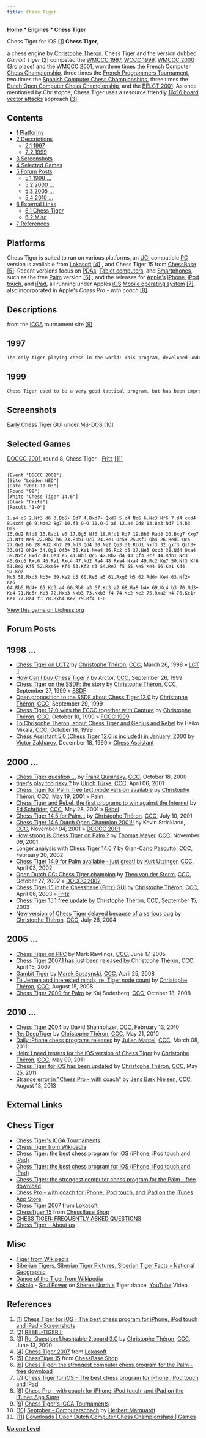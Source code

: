 ```yaml
---
title: Chess Tiger
---
```

**[Home](Home "Home") * [Engines](Engines "Engines") * Chess Tiger**

[](http://www.chesstiger.com/iphone/index.html#Screenshots) Chess Tiger for iOS <a id="cite-note-1" href="#cite-ref-1">[1]</a>
**Chess Tiger**,

a chess engine by [Christophe Théron](Christophe_Th%C3%A9ron "Christophe Théron"). Chess Tiger and the version dubbed *Gambit Tiger* <a id="cite-note-2" href="#cite-ref-2">[2]</a> competed the [WMCCC 1997](WMCCC_1997 "WMCCC 1997"), [WCCC 1999](WCCC_1999 "WCCC 1999"), [WMCCC 2000](WMCCC_2000 "WMCCC 2000") (3rd place) and the [WMCCC 2001](WMCCC_2001 "WMCCC 2001"), won three times the [French Computer Chess Championship](French_Computer_Chess_Championship "French Computer Chess Championship"), three times the [French Programmers Tournament](French_Programmers_Tournament "French Programmers Tournament"), two times the [Spanish Computer Chess Championships](Spanish_Computer_Chess_Championship "Spanish Computer Chess Championship"), three times the [Dutch Open Computer Chess Championship](Dutch_Open_Computer_Chess_Championship "Dutch Open Computer Chess Championship"), and the [BELCT 2001](BELCT_2001 "BELCT 2001"). As once mentioned by Christophe, Chess Tiger uses a resource friendly [16x16 board vector attacks](Vector_Attacks "Vector Attacks") approach <a id="cite-note-3" href="#cite-ref-3">[3]</a>.

## Contents

- [1 Platforms](#platforms)
- [2 Descriptions](#descriptions)
  - [2.1 1997](#1997)
  - [2.2 1999](#1999)
- [3 Screenshots](#screenshots)
- [4 Selected Games](#selected-games)
- [5 Forum Posts](#forum-posts)
  - [5.1 1998 ...](#1998-...)
  - [5.2 2000 ...](#2000-...)
  - [5.3 2005 ...](#2005-...)
  - [5.4 2010 ...](#2010-...)
- [6 External Links](#external-links)
  - [6.1 Chess Tiger](#chess-tiger)
  - [6.2 Misc](#misc)
- [7 References](#references)

## Platforms

Chess Tiger is suited to run on various platforms, an [UCI](UCI "UCI") compatible [PC](IBM_PC "IBM PC") version is available from [Lokasoft](Lokasoft "Lokasoft") <a id="cite-note-4" href="#cite-ref-4">[4]</a> , and Chess Tiger 15 from [ChessBase](ChessBase "ChessBase") <a id="cite-note-5" href="#cite-ref-5">[5]</a>.
Recent versions focus on [PDAs](https://en.wikipedia.org/wiki/Personal_digital_assistant), [Tablet computers](https://en.wikipedia.org/wiki/Tablet_computer), and [Smartphones](https://en.wikipedia.org/wiki/Smartphone), such as the free [Palm](index.php?title=Palm&action=edit&redlink=1 "Palm (page does not exist)") version <a id="cite-note-6" href="#cite-ref-6">[6]</a> , and the releases for [Apple's](index.php?title=Apple&action=edit&redlink=1 "Apple (page does not exist)") [iPhone](index.php?title=IPhone&action=edit&redlink=1 "IPhone (page does not exist)"), [iPod touch](index.php?title=IPod_touch&action=edit&redlink=1 "IPod touch (page does not exist)"), and [iPad](index.php?title=IPad&action=edit&redlink=1 "IPad (page does not exist)"), all running under Apples [iOS](index.php?title=IOS&action=edit&redlink=1 "IOS (page does not exist)") [Mobile operating system](https://en.wikipedia.org/wiki/Mobile_operating_system) <a id="cite-note-7" href="#cite-ref-7">[7]</a>, also incorporated in Apple's *Chess Pro - with coach* <a id="cite-note-8" href="#cite-ref-8">[8]</a>.

## Descriptions

from the [ICGA](ICGA "ICGA") tournament site <a id="cite-note-9" href="#cite-ref-9">[9]</a>

## 1997

```C++
The only tiger playing chess in the world! This program, developed under the Caribbean sun, is a blitz specialist. Recently it has greatly been improved and rewritten for 32 bits processors, bringing its level close to the best "state of the art" PC computer chess. 

```

## 1999

```C++
Chess Tiger used to be a very good tactical program, but has been improved to include more positional knowledge and is now a more balanced chess player. Chess Tiger is still developed under the sun, in [Guadeloupe](https://en.wikipedia.org/wiki/Guadeloupe) (French West Indies). 

```

## Screenshots

[](http://www.septober.de/chess/index.htm)
Early Chess Tiger [GUI](GUI "GUI") under [MS-DOS](MS-DOS "MS-DOS") <a id="cite-note-10" href="#cite-ref-10">[10]</a>

## Selected Games

[DOCCC 2001](DOCCC_2001 "DOCCC 2001"), round 8, Chess Tiger - [Fritz](Fritz "Fritz") <a id="cite-note-11" href="#cite-ref-11">[11]</a>

```

[Event "DOCCC 2001"]
[Site "Leiden NED"]
[Date "2001.11.03"]
[Round "08"]
[White "Chess Tiger 14.6"]
[Black "Fritz"]
[Result "1-0"]

1.e4 c5 2.Nf3 d6 3.Bb5+ Bd7 4.Bxd7+ Qxd7 5.c4 Nc6 6.Nc3 Nf6 7.d4 cxd4 
8.Nxd4 g6 9.Nde2 Bg7 10.f3 O-O 11.O-O a6 12.a4 Qd8 13.Be3 Nd7 14.b3 Qa5 
15.Qd2 Rfd8 16.Rab1 e6 17.Bg5 Nf6 18.Rfd1 Rd7 19.Bh6 Rad8 20.Bxg7 Kxg7 
21.Nf4 Ne5 22.Rb2 h6 23.Rbb1 Qc7 24.Re1 Qc5+ 25.Kf1 Qb4 26.Red1 Qc5 
27.Qe1 b6 28.Rd2 Kh7 29.Nd3 Qd4 30.Ne2 Qe3 31.Rbd1 Nxf3 32.gxf3 Qxf3+ 
33.Qf2 Qh1+ 34.Qg1 Qf3+ 35.Ke1 Nxe4 36.Rc2 d5 37.Ne5 Qxb3 38.Nd4 Qxa4 
39.Nxd7 Rxd7 40.Qe3 e5 41.Nb3 Qc6 42.Rb2 d4 43.Qf3 Rc7 44.Rdb1 Nc3 
45.Qxc6 Rxc6 46.Ra1 Rxc4 47.Nd2 Ra4 48.Rxa4 Nxa4 49.Rc2 Kg7 50.Nf3 Kf6 
51.Re2 Kf5 52.Rxe5+ Kf4 53.Kf2 d3 54.Re7 f5 55.Ne5 Ke4 56.Ke1 Kd4 57.Kd2
Nc5 58.Nxd3 Nb3+ 59.Ke2 b5 60.Re6 a5 61.Rxg6 h5 62.Rd6+ Ke4 63.Nf2+ Ke5 
64.Rb6 Nd4+ 65.Kd3 a4 66.Rb8 a3 67.Kc3 a2 68.Ra8 b4+ 69.Kc4 b3 70.Nd3+ 
Ke4 71.Nc5+ Ke3 72.Nxb3 Nxb3 73.Kxb3 f4 74.Kc2 Ke2 75.Rxa2 h4 76.Kc1+ 
Ke1 77.Ra4 f3 78.Rxh4 Ke2 79.Rf4 1-0

```

[View this game on Lichess.org](https://lichess.org/1jbDffxb)

## Forum Posts

## 1998 ...

- [Chess Tiger on LCT2](https://www.stmintz.com/ccc/index.php?id=16142) by [Christophe Théron](Christophe_Th%C3%A9ron "Christophe Théron"), [CCC](CCC "CCC"), March 26, 1998 » [LCT II](LCT_II "LCT II")
- [How Can I buy Chess Tiger ?](https://www.stmintz.com/ccc/index.php?id=70419) by Arctor, [CCC](CCC "CCC"), September 26, 1999
- [Chess Tiger on the SSDF: the story](https://www.stmintz.com/ccc/index.php?id=70545) by [Christophe Théron](Christophe_Th%C3%A9ron "Christophe Théron"), [CCC](CCC "CCC"), September 27, 1999 » [SSDF](SSDF "SSDF")
- [Open proposition to the SSDF about Chess Tiger 12.0](https://www.stmintz.com/ccc/index.php?id=70971) by [Christophe Théron](Christophe_Th%C3%A9ron "Christophe Théron"), [CCC](CCC "CCC"), September 29, 1999
- [Chess Tiger 12.0 wins the FCCC together with Capture](https://www.stmintz.com/ccc/index.php?id=72642) by [Christophe Théron](Christophe_Th%C3%A9ron "Christophe Théron"), [CCC](CCC "CCC"), October 10, 1999 » [FCCC 1999](FCCC_1999 "FCCC 1999")
- [To Chrisophe Theron, about Chess Tiger and Genius and Rebel](https://www.stmintz.com/ccc/index.php?id=73970) by Heiko Mikala, [CCC](CCC "CCC"), October 18, 1999
- [Chess Assistant 5.0 (Chess Tiger 12.0 is included) in January, 2000](https://www.stmintz.com/ccc/index.php?id=83186) by [Victor Zakharov](Victor_Zakharov "Victor Zakharov"), December 18, 1999 » [Chess Assistant](Chess_Assistant "Chess Assistant")

## 2000 ...

- [Chess Tiger question ...](https://www.stmintz.com/ccc/index.php?id=133831) by [Frank Quisinsky](Frank_Quisinsky "Frank Quisinsky"), [CCC](CCC "CCC"), October 18, 2000
- [tiger's play too risky ?](https://www.stmintz.com/ccc/index.php?id=162125) by [Ulrich Türke](Ulrich_T%C3%BCrke "Ulrich Türke"), [CCC](CCC "CCC"), April 06, 2001
- [Chess Tiger for Palm, free text mode version available](https://www.stmintz.com/ccc/index.php?id=170460) by [Christophe Théron](Christophe_Th%C3%A9ron "Christophe Théron"), [CCC](CCC "CCC"), May 19, 2001 » [Palm](index.php?title=Palm&action=edit&redlink=1 "Palm (page does not exist)")
- [Chess Tiger and Rebel, the first programs to win against the Internet](https://www.stmintz.com/ccc/index.php?id=172175) by [Ed Schröder](Ed_Schroder "Ed Schroder"), [CCC](CCC "CCC"), May 28, 2001 » [Rebel](Rebel "Rebel")
- [Chess Tiger 14.5 for Palm...](https://www.stmintz.com/ccc/index.php?id=178998) by [Christophe Théron](Christophe_Th%C3%A9ron "Christophe Théron"), [CCC](CCC "CCC"), July 10, 2001
- [Chess Tiger 14.6 Dutch Open Champion 2001!!](https://www.stmintz.com/ccc/index.php?id=195525) by Kevin Strickland, [CCC](CCC "CCC"), November 04, 2001 » [DOCCC 2001](DOCCC_2001 "DOCCC 2001")
- [How strong is Chess Tiger on Palm ?](https://www.stmintz.com/ccc/index.php?id=196643) by [Thomas Mayer](Thomas_Mayer "Thomas Mayer"), [CCC](CCC "CCC"), November 09, 2001
- [Longer analysis with Chess Tiger 14.0 ?](https://www.stmintz.com/ccc/index.php?id=214556) by [Gian-Carlo Pascutto](Gian-Carlo_Pascutto "Gian-Carlo Pascutto"), [CCC](CCC "CCC"), February 20, 2002
- [Chess Tiger 14.9 for Palm available - just great!](https://www.stmintz.com/ccc/index.php?id=221363) by [Kurt Utzinger](Kurt_Utzinger "Kurt Utzinger"), [CCC](CCC "CCC"), April 03, 2002
- [Open Dutch CC: Chess Tiger champion](https://www.stmintz.com/ccc/index.php?id=262020) by [Theo van der Storm](Theo_van_der_Storm "Theo van der Storm"), [CCC](CCC "CCC"), October 27, 2002 » [DOCCC 2002](DOCCC_2002 "DOCCC 2002")
- [Chess Tiger 15 in the Chessbase (Fritz) GUI](https://www.stmintz.com/ccc/index.php?id=292082) by [Christophe Théron](Christophe_Th%C3%A9ron "Christophe Théron"), [CCC](CCC "CCC"), April 06, 2003 » [Fritz](Fritz "Fritz")
- [Chess Tiger 15.1 free update](https://www.stmintz.com/ccc/index.php?id=316024) by [Christophe Théron](Christophe_Th%C3%A9ron "Christophe Théron"), [CCC](CCC "CCC"), September 15, 2003
- [New version of Chess Tiger delayed because of a serious bug](https://www.stmintz.com/ccc/index.php?id=378984) by [Christophe Théron](Christophe_Th%C3%A9ron "Christophe Théron"), [CCC](CCC "CCC"), July 26, 2004

## 2005 ...

- [Chess Tiger on PPC](https://www.stmintz.com/ccc/index.php?id=431743) by Mark Rawlings, [CCC](CCC "CCC"), June 17, 2005
- [Chess Tiger 2007.1 has just been released](http://www.talkchess.com/forum/viewtopic.php?t=13145) by [Christophe Théron](Christophe_Th%C3%A9ron "Christophe Théron"), [CCC](CCC "CCC"), April 15, 2007
- [Gambit Tiger](http://www.talkchess.com/forum/viewtopic.php?t=20837) by [Marek Soszynski](index.php?title=Marek_Soszynski&action=edit&redlink=1 "Marek Soszynski (page does not exist)"), [CCC](CCC "CCC"), April 25, 2008
- [To Jeroen and interested minds, re. Tiger node count](http://www.talkchess.com/forum/viewtopic.php?t=23037) by [Christophe Théron](Christophe_Th%C3%A9ron "Christophe Théron"), [CCC](CCC "CCC"), August 15, 2008
- [Chess Tiger 2009 for Palm](http://www.talkchess.com/forum/viewtopic.php?t=24469) by Kaj Soderberg, [CCC](CCC "CCC"), October 18, 2008

## 2010 ...

- [Chess Tiger 2004](http://www.talkchess.com/forum/viewtopic.php?t=32598) by David Shanholtzer, [CCC](CCC "CCC"), February 13, 2010
- [Re: DeepTiger](http://www.talkchess.com/forum/viewtopic.php?topic_view=threads&p=350101&t=34402) by [Christophe Théron](Christophe_Th%C3%A9ron "Christophe Théron"), [CCC](CCC "CCC"), May 21, 2010
- [Daily iPhone chess programs releases](http://www.talkchess.com/forum/viewtopic.php?t=38332) by [Julien Marcel](Julien_Marcel "Julien Marcel"), [CCC](CCC "CCC"), March 08, 2011
- [Help: I need testers for the iOS version of Chess Tiger](http://www.talkchess.com/forum/viewtopic.php?t=39015) by [Christophe Théron](Christophe_Th%C3%A9ron "Christophe Théron"), [CCC](CCC "CCC"), May 09, 2011
- [Chess Tiger for iOS has been updated](http://www.talkchess.com/forum/viewtopic.php?t=39178) by [Christophe Théron](Christophe_Th%C3%A9ron "Christophe Théron"), [CCC](CCC "CCC"), May 25, 2011
- [Strange error in "Chess Pro - with coach"](http://www.talkchess.com/forum/viewtopic.php?t=48944) by [Jens Bæk Nielsen](Jens_B%C3%A6k_Nielsen "Jens Bæk Nielsen"), [CCC](CCC "CCC"), August 13, 2013

## External Links

## Chess Tiger

- [Chess Tiger's ICGA Tournaments](https://www.game-ai-forum.org/icga-tournaments/program.php?id=23)
- [Chess Tiger from Wikipedia](https://en.wikipedia.org/wiki/Chess_Tiger)
- [Chess Tiger: the best chess program for iOS (iPhone, iPod touch and iPad)](http://www.chesstiger.com/index.html)
- [Chess Tiger: the best chess program for iOS (iPhone, iPod touch and iPad)](http://www.chesstiger.com/iphone/index.html)
- [Chess Tiger: the strongest computer chess program for the Palm - free download](http://www.chesstiger.com/palm/index.html)
- [Chess Pro - with coach for iPhone, iPod touch, and iPad on the iTunes App Store](https://itunes.apple.com/us/app/chess-pro-with-coach/id423198259?mt=8)
- [Chess Tiger 2007](http://www.lokasoft.nl/chess_tiger_2007) from [Lokasoft](Lokasoft "Lokasoft")
- [ChessTiger 15](http://www.chessbase-shop.com/en/products/chesstiger_15) from [ChessBase Shop](ChessBase "ChessBase")
- [CHESS TIGER: FREQUENTLY ASKED QUESTIONS](http://www.rebel.nl/chesstiger/faq.html)
- [Chess Tiger - About us](http://www.rebel.nl/chesstiger/us.html)

## Misc

- [Tiger from Wikipedia](https://en.wikipedia.org/wiki/Tiger)
- [Siberian Tigers, Siberian Tiger Pictures, Siberian Tiger Facts - National Geographic](http://animals.nationalgeographic.com/animals/mammals/siberian-tiger.html)
- [Dance of the Tiger from Wikipedia](https://en.wikipedia.org/wiki/Dance_of_the_Tiger)
- [Kokolo](https://en.wikipedia.org/wiki/Kokolo_Afrobeat_Orchestra) - [Soul Power](https://en.wikipedia.org/wiki/Soul_Power) on [Sheree North's](https://en.wikipedia.org/wiki/Sheree_North) Tiger dance, [YouTube](https://en.wikipedia.org/wiki/YouTube) Video

## References

1. <a id="cite-ref-1" href="#cite-note-1">[1]</a> [Chess Tiger for iOS - The best chess program for iPhone, iPod touch and iPad - Screenshots](http://www.chesstiger.com/iphone/index.html#Screenshots)
1. <a id="cite-ref-2" href="#cite-note-2">[2]</a> [REBEL-TIGER II](http://www.rebel.nl/r11-rt2.htm)
1. <a id="cite-ref-3" href="#cite-note-3">[3]</a> [Re: Question:1.hashtable 2.board 3.C](https://www.stmintz.com/ccc/index.php?id=114436) by [Christophe Théron](Christophe_Th%C3%A9ron "Christophe Théron"), [CCC](Computer_Chess_Forums "Computer Chess Forums"), June 13, 2000
1. <a id="cite-ref-4" href="#cite-note-4">[4]</a> [Chess Tiger 2007](http://www.lokasoft.nl/chess_tiger_2007) from [Lokasoft](Lokasoft "Lokasoft")
1. <a id="cite-ref-5" href="#cite-note-5">[5]</a> [ChessTiger 15](http://www.chessbase-shop.com/en/products/chesstiger_15) from [ChessBase Shop](ChessBase "ChessBase")
1. <a id="cite-ref-6" href="#cite-note-6">[6]</a> [Chess Tiger: the strongest computer chess program for the Palm - free download](http://www.chesstiger.com/palm/index.html)
1. <a id="cite-ref-7" href="#cite-note-7">[7]</a> [Chess Tiger for iOS - The best chess program for iPhone, iPod touch and iPad](http://www.chesstiger.com/iphone/index.html)
1. <a id="cite-ref-8" href="#cite-note-8">[8]</a> [Chess Pro - with coach for iPhone, iPod touch, and iPad on the iTunes App Store](https://itunes.apple.com/us/app/chess-pro-with-coach/id423198259?mt=8)
1. <a id="cite-ref-9" href="#cite-note-9">[9]</a> [Chess Tiger's ICGA Tournaments](https://www.game-ai-forum.org/icga-tournaments/program.php?id=23)
1. <a id="cite-ref-10" href="#cite-note-10">[10]</a> [Septober - Computerschach](http://www.septober.de/chess/index.htm) by [Herbert Marquardt](index.php?title=Herbert_Marquardt&action=edit&redlink=1 "Herbert Marquardt (page does not exist)")
1. <a id="cite-ref-11" href="#cite-note-11">[11]</a> [Downloads | Open Dutch Computer Chess Championships | Games](http://www.csvn.nl/index.php?option=com_docman&task=cat_view&gid=37&Itemid=26&lang=en&limitstart=10)

**[Up one Level](Engines "Engines")**

